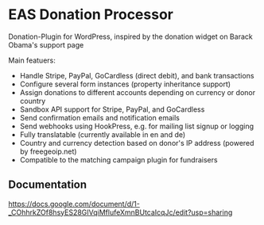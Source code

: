 # EAS Donation Processor
Donation-Plugin for WordPress, inspired by the donation widget on Barack Obama's support page

Main featuers:
*   Handle Stripe, PayPal, GoCardless (direct debit), and bank transactions
*   Configure several form instances (property inheritance support)
*   Assign donations to different accounts depending on currency or donor country
*   Sandbox API support for Stripe, PayPal, and GoCardless
*   Send confirmation emails and notification emails
*   Send webhooks using HookPress, e.g. for mailing list signup or logging
*   Fully translatable (currently available in en and de)
*   Country and currency detection based on donor's IP address (powered by freegeoip.net)
*   Compatible to the matching campaign plugin for fundraisers


## Documentation
https://docs.google.com/document/d/1-_COhhrkZOf8hsyES28GIVqiMflufeXmnBUtcaIcqJc/edit?usp=sharing